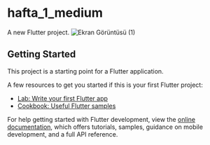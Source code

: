 # hafta_1_medium

A new Flutter project.
![Ekran Görüntüsü (1)](https://github.com/sevvalsusenturk/hafta_1_medium/assets/116514905/688267fd-73ff-4cca-b855-dbce81c1bc55)
## Getting Started

This project is a starting point for a Flutter application.

A few resources to get you started if this is your first Flutter project:

- [Lab: Write your first Flutter app](https://docs.flutter.dev/get-started/codelab)
- [Cookbook: Useful Flutter samples](https://docs.flutter.dev/cookbook)


For help getting started with Flutter development, view the
[online documentation](https://docs.flutter.dev/), which offers tutorials,
samples, guidance on mobile development, and a full API reference.
